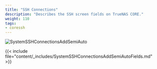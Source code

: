 ```yaml
---
title: "SSH Connections"
description: "Describes the SSH screen fields on TrueNAS CORE."
weight: 110
tags:
- coressh
---
```


![SystemSSHConnectionsAddSemiAuto](/images/CORE/System/SystemSSHConnectionsAddSemiAuto.png "Semi-Auto Connection")

{{< include file="content/_includes/SystemSSHConnectionsAddSemiAutoFields.md" >}}
